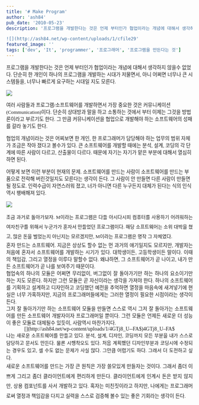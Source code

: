 ```yaml
---
title: '# Make Program'
author: 'ash84'
pub_date: '2010-05-23'
description: '프로그램을 개발한다는 것은 언제 부터인가 협업이라는 개념에 대해서 생각하지 않을수 없었다. 단순히 한 개인이 하나의 프로그램을 개발하는 시대가 저물면서, 아니 어쩌면 너무나 큰 시스템들을, 너무나 빠르게 요구하는 시대일 지도 모른다. 

![](http://ash84.net/wp-content/uploads/1/cfile29'
featured_image: ''
tags: ['dev', 'It', 'programmer', '프로그래머', '프로그램을 만든다는 것']
---
```



<span style="FONT-FAMILY: Dotum"><span style="FONT-SIZE: 10pt"><span style="FONT-FAMILY: Dotum">프로그램을 개발한다는 것은 언제 부터인가 협업이라는 개념에 대해서 생각하지 않을수 없었다. 단순히 한 개인이 하나의 프로그램을 개발하는 시대가 저물면서, 아니 어쩌면 너무나 큰 시스템들을, 너무나 빠르게 요구하는 시대일 지도 모른다. </span></span></span>

![](http://ash84.net/wp-content/uploads/1/cfile29.uf.14107E194BF9506F281C78.jpg)

<span style="FONT-FAMILY: Dotum"><span style="FONT-SIZE: 10pt"><span style="FONT-FAMILY: Dotum">여러 사람들과 프로그램/소프트웨어를 개발하면서 가장 중요한 것은 커뮤니케이션(Communication)이다. 단순히 상대방과 말을 하고 소통하는 것에서 부터 이제는 그것을 방법론이라고 부르기도 한다. 그 만큼 커뮤니케이션을 협업으로 개발해야 하는 소프트웨어의 성패를 갈라 놓기도 한다. </span></span></span>

<span style="FONT-FAMILY: Dotum"><span style="FONT-SIZE: 10pt"><span style="FONT-FAMILY: Dotum">협업의 개념이라는 것은 어찌보면 한 개인, 한 프로그래머가 담당해야 하는 업무의 범위 자체가 조금은 작아 졌다고 볼수가 있다. 큰 소프트웨어를 개발할 때에는 분석, 설계, 코딩의 각 단계에 따른 사람이 다르고, 산출물이 다르다. 때문에 자기는 자기가 맡은 부분에 대해서 열심히 하면 된다. </span></span></span>

<span style="FONT-SIZE: 10pt"><span style="FONT-FAMILY: Dotum">어떻게 보면 이런 부분이 현재의 문제. 소프트웨어를 만드는 사람이 소프트웨어를 만드는 부품으로 전락해 버린것일지도 모른다는 생각이 든다. 그 사람이 안 만들면 다른 사람이 만들면 될 정도로. 인력수급이 자연스러워 졌고, 너가 아니면 다른 누구든지 대체가 된다는 식의 인식역시 팽배해져 있다. </span></span>

<span style="FONT-FAMILY: Dotum">  
  
</span>![](http://ash84.net/wp-content/uploads/1/cfile22.uf.126625184BF94FC115AD17.jpg)

<div style="text-align: justify;"><span class="Apple-style-span" style="font-family: Dotum; line-height: 26px; font-size: 13px; ">조금 과거로 돌아가보자. M이라는 프로그램은 다들 아시다시피 컴퓨터를 사용하기 어려워하는 여자친구를 위해서 누군가가 혼자서 만들었던 프로그램이다. 해당 소프트웨어는 소위 대박을 쳤고, 많은 돈을 벌었는지 아닌지는 모르겠지만, M이라는 프로그램은 명작 그 자체였다. </span></div><div style="text-align: justify;"></div><span style="FONT-SIZE: 10pt"><div style="text-align: justify;"><span class="Apple-style-span" style="font-family: Dotum; ">혼자 만드는 소프트웨어. 지금은 상상도 할수 없는 먼 과거의 애기일지도 모르지만, 개발자는 처음에 혼자서 소프트웨어를 개발하는 시기가 있다. 대학생이든, 고등학생이든 말이다. 이때의 책임감, 그리고 열정을 이루다 말할수 없다. 왜냐하면, 그 소프트웨어가 곧 나이고, 내가 만든 소프트웨어가 곧 나를 보여주기 때문이다. </span></div></span>

<div style="text-align: justify;"></div><span style="FONT-SIZE: 10pt"><div style="text-align: justify;"><span class="Apple-style-span" style="font-family: Dotum; ">협업속의 하나의 모듈은 어쩌면 무리없이, 버그없이 잘 돌아가기만 하는 하나의 요소이기만 하는 지도 모른다. 하지만 그런 모듈은 곧 자신이라는 생각을 가져야 한다. 하나의 소프트웨어를 기획하고 설계하고 디자인하고 코딩했던 예전을 추억하면 열정을 마음속에 새겨넣기에 현실은 너무 가혹하지만, 지금의 프로그래머들에게는 그러한 열정이 필요한 시점이라는 생각이 든다. </span></div></span>

<div style="text-align: justify;"></div><span style="FONT-SIZE: 10pt"><div style="text-align: justify;"><span class="Apple-style-span" style="font-family: Dotum; ">그저 잘 돌아가기만 하는 소프트웨어 모듈을 만들면 스스로 역시 그저 잘 돌아가는 소프트웨어를 만든 소프트웨어 개발자이자 프로그래머일 뿐이다. 그런 모듈은 언제든 새로운 더 성능이 좋은 모듈로 대체될수 있듯이, 사람역시 마찬가지다. </span></div><span style="FONT-FAMILY: Dotum"></span>

</span>

<center>  
[](http://ash84.net/wp-content/uploads/1/4GTj8_U--FA$)4GTj8_U–FA$  
</center><div style="text-align: justify; line-height: 2; "><span class="Apple-style-span" style="font-family: Dotum; line-height: 20px; font-size: 13px; ">나는 새로운 소프트웨어를 만들고 있다. 분석, 설계, 디자인, 코딩까지 모든 부분을 내가 스스로 담당하고 문서도 만든다. 물론 시행착오도 있다. 처음 계획했던 디자인부분과 코딩시에 수정되는 경우도 있고, 셀 수도 없는 문제가 사실 많다. 그만큼 어렵기도 하다. 그래서 더 도전하고 싶다. </span></div><div style="line-height: 2; "></div><div style="text-align: justify; line-height: 2; "></div><span style="font-size: 10pt; line-height: 2; "><div style="text-align: justify;"><span class="Apple-style-span" style="font-family: Dotum; ">새로운 소프트웨어를 만드는 가장 큰 원칙은 가장 쓸모있게 만들자는 것이다. 그래서 좀더 이쁘게 그리고 좀더 클라이언트에게 편리하게 만든다. 클라이언트에게 인계시 돈은 받지 않지만, 상용 컴포넌트를 사서 개발하고 있다. 혹자는 미친짓이라고 하지만, 나에게는 프로그래머로써 열정과 책임감을 다지고 실력을 스스로 검증해 볼수 있는 좋은 기회라는 생각이 든다. </span></div></span>



